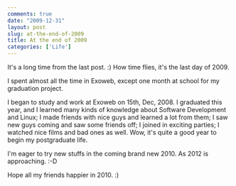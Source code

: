 ```yaml
---
comments: true
date: "2009-12-31"
layout: post
slug: at-the-end-of-2009
title: At the end of 2009
categories: ['Life']
---
```


It's a long time from the last post. :) How time flies, it's the last day of 2009.

I spent almost all the time in Exoweb, except one month at school for my graduation project.

I began to study and work at Exoweb on 15th, Dec, 2008. I graduated this year, and I learned many kinds of knowledge about Software Development and Linux; I made friends with nice guys and learned a lot from them; I saw new guys coming and saw some friends off; I joined in exciting parties; I watched nice films and bad ones as well. Wow, it's quite a good year to begin my postgraduate life.

I'm eager to try new stuffs in the coming brand new 2010. As 2012 is approaching. :-D

Hope all my friends happier in 2010. :)